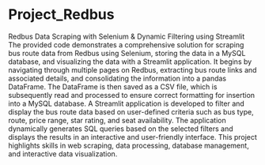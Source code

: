 # Project_Redbus
Redbus Data Scraping with Selenium &amp; Dynamic Filtering using Streamlit
The provided code demonstrates a comprehensive solution for scraping bus route data from Redbus using Selenium, storing the data in a MySQL database, and visualizing the data with a Streamlit application. It begins by navigating through multiple pages on Redbus, extracting bus route links and associated details, and consolidating the information into a pandas DataFrame. The DataFrame is then saved as a CSV file, which is subsequently read and processed to ensure correct formatting for insertion into a MySQL database. A Streamlit application is developed to filter and display the bus route data based on user-defined criteria such as bus type, route, price range, star rating, and seat availability. The application dynamically generates SQL queries based on the selected filters and displays the results in an interactive and user-friendly interface. This project highlights skills in web scraping, data processing, database management, and interactive data visualization.
